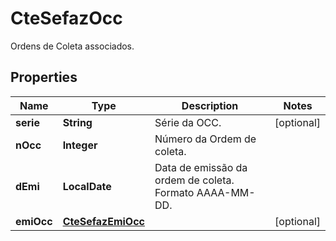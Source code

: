

# CteSefazOcc

Ordens de Coleta associados.

## Properties

| Name | Type | Description | Notes |
|------------ | ------------- | ------------- | -------------|
|**serie** | **String** | Série da OCC. |  [optional] |
|**nOcc** | **Integer** | Número da Ordem de coleta. |  |
|**dEmi** | **LocalDate** | Data de emissão da ordem de coleta.  Formato AAAA-MM-DD. |  |
|**emiOcc** | [**CteSefazEmiOcc**](CteSefazEmiOcc.md) |  |  [optional] |



